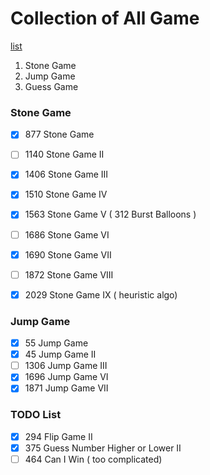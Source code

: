 # Collection of All Game
[list](https://leetcode.com/tag/game-theory/)


1. Stone Game    
2. Jump Game     
3. Guess Game     


### Stone Game
- [x] 877  Stone Game
- [ ] 1140 Stone Game II
- [x] 1406 Stone Game III
- [x] 1510 Stone Game IV
- [x] 1563 Stone Game V   ( 312 Burst Balloons )
- [ ] 1686 Stone Game VI
- [x] 1690 Stone Game VII
- [ ] 1872 Stone Game VIII
- [x] 2029 Stone Game IX ( heuristic algo)


### Jump Game
- [x] 55   Jump Game
- [x] 45   Jump Game II
- [ ] 1306 Jump Game III
- [x] 1696 Jump Game VI
- [x] 1871 Jump Game VII

### TODO List
- [x] 294  Flip Game II   
- [x] 375  Guess Number Higher or Lower II   
- [ ] 464  Can I Win ( too complicated)
